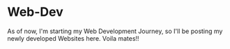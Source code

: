 # Web-Dev
As of now, I'm starting my Web Development Journey, so I'll be posting my newly developed Websites here. Voila mates!!
